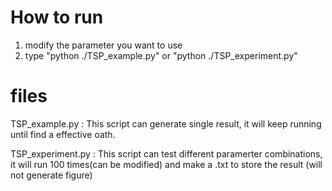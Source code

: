 # How to run
1. modify the parameter you want to use
2. type  "python ./TSP_example.py" or "python ./TSP_experiment.py"

# files
TSP_example.py : This script can generate single result, it will keep running until find a effective oath.

TSP_experiment.py : This script can test different paramerter combinations, it will run 100 times(can be modified) and make a .txt to store the result (will not generate figure)

